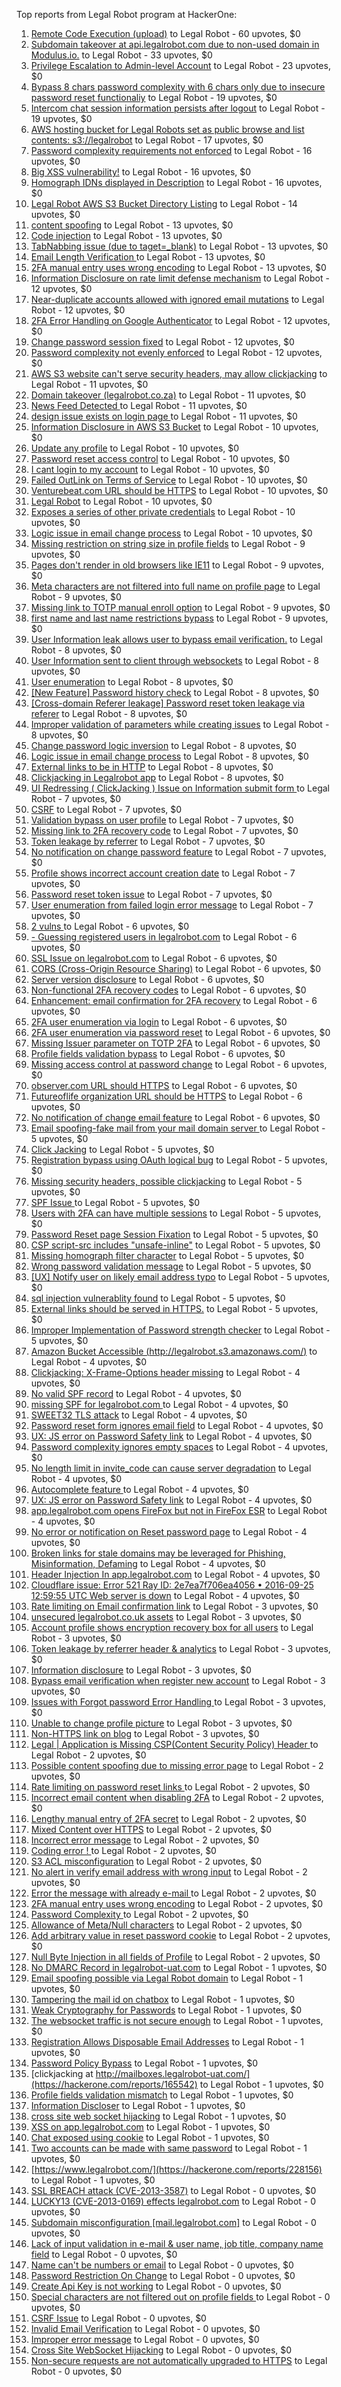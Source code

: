 Top reports from Legal Robot program at HackerOne:

1. [Remote Code Execution (upload)](https://hackerone.com/reports/116575) to Legal Robot - 60 upvotes, $0
2. [Subdomain takeover at api.legalrobot.com due to non-used domain in Modulus.io.](https://hackerone.com/reports/148770) to Legal Robot - 33 upvotes, $0
3. [Privilege Escalation to Admin-level Account](https://hackerone.com/reports/261285) to Legal Robot - 23 upvotes, $0
4. [Bypass 8 chars password complexity with 6 chars only due to insecure password reset functionaliy](https://hackerone.com/reports/173195) to Legal Robot - 19 upvotes, $0
5. [Intercom chat session information persists after logout](https://hackerone.com/reports/249798) to Legal Robot - 19 upvotes, $0
6. [AWS hosting bucket for Legal Robots set as public browse and list contents: s3://legalrobot](https://hackerone.com/reports/166861) to Legal Robot - 17 upvotes, $0
7. [Password complexity requirements not enforced](https://hackerone.com/reports/191643) to Legal Robot - 16 upvotes, $0
8. [Big XSS vulnerability!](https://hackerone.com/reports/216330) to Legal Robot - 16 upvotes, $0
9. [Homograph IDNs displayed in Description](https://hackerone.com/reports/260938) to Legal Robot - 16 upvotes, $0
10. [Legal Robot AWS S3 Bucket Directory Listing](https://hackerone.com/reports/194142) to Legal Robot - 14 upvotes, $0
11. [content spoofing](https://hackerone.com/reports/167380) to Legal Robot - 13 upvotes, $0
12. [Code injection](https://hackerone.com/reports/257207) to Legal Robot - 13 upvotes, $0
13. [TabNabbing issue (due to taget=_blank)](https://hackerone.com/reports/260278) to Legal Robot - 13 upvotes, $0
14. [Email Length Verification ](https://hackerone.com/reports/263589) to Legal Robot - 13 upvotes, $0
15. [2FA manual entry uses wrong encoding](https://hackerone.com/reports/260390) to Legal Robot - 13 upvotes, $0
16. [Information Disclosure on rate limit defense mechanism](https://hackerone.com/reports/172296) to Legal Robot - 12 upvotes, $0
17. [Near-duplicate accounts allowed with ignored email mutations](https://hackerone.com/reports/171337) to Legal Robot - 12 upvotes, $0
18. [2FA Error Handling on Google Authenticator](https://hackerone.com/reports/249695) to Legal Robot - 12 upvotes, $0
19. [Change password session fixed](https://hackerone.com/reports/260751) to Legal Robot - 12 upvotes, $0
20. [Password complexity not evenly enforced](https://hackerone.com/reports/249398) to Legal Robot - 12 upvotes, $0
21. [AWS S3 website can't serve security headers, may allow clickjacking](https://hackerone.com/reports/149572) to Legal Robot - 11 upvotes, $0
22. [Domain takeover (legalrobot.co.za)](https://hackerone.com/reports/230525) to Legal Robot - 11 upvotes, $0
23. [News Feed Detected ](https://hackerone.com/reports/163730) to Legal Robot - 11 upvotes, $0
24. [design issue exists on login page ](https://hackerone.com/reports/264101) to Legal Robot - 11 upvotes, $0
25. [Information Disclosure in AWS S3 Bucket](https://hackerone.com/reports/163476) to Legal Robot - 10 upvotes, $0
26. [Update any profile](https://hackerone.com/reports/260604) to Legal Robot - 10 upvotes, $0
27. [Password reset access control](https://hackerone.com/reports/180895) to Legal Robot - 10 upvotes, $0
28. [I cant login to my account](https://hackerone.com/reports/263743) to Legal Robot - 10 upvotes, $0
29. [Failed OutLink on Terms of Service](https://hackerone.com/reports/268629) to Legal Robot - 10 upvotes, $0
30. [Venturebeat.com URL should be HTTPS](https://hackerone.com/reports/268612) to Legal Robot - 10 upvotes, $0
31. [Legal Robot](https://hackerone.com/reports/276427) to Legal Robot - 10 upvotes, $0
32. [Exposes a series of other private credentials](https://hackerone.com/reports/289189) to Legal Robot - 10 upvotes, $0
33. [Logic issue in email change process](https://hackerone.com/reports/265931) to Legal Robot - 10 upvotes, $0
34. [Missing restriction on string size in profile fields](https://hackerone.com/reports/180548) to Legal Robot - 9 upvotes, $0
35. [Pages don't render in old browsers like IE11](https://hackerone.com/reports/251468) to Legal Robot - 9 upvotes, $0
36. [Meta characters are not filtered into full name on profile page](https://hackerone.com/reports/251469) to Legal Robot - 9 upvotes, $0
37. [Missing link to TOTP manual enroll option](https://hackerone.com/reports/249339) to Legal Robot - 9 upvotes, $0
38. [first name and last name restrictions bypass](https://hackerone.com/reports/260468) to Legal Robot - 9 upvotes, $0
39. [User Information leak allows user to bypass email verification.](https://hackerone.com/reports/163467) to Legal Robot - 8 upvotes, $0
40. [User Information sent to client through websockets](https://hackerone.com/reports/163464) to Legal Robot - 8 upvotes, $0
41. [User enumeration](https://hackerone.com/reports/250457) to Legal Robot - 8 upvotes, $0
42. [[New Feature] Password history check](https://hackerone.com/reports/250741) to Legal Robot - 8 upvotes, $0
43. [[Cross-domain Referer leakage] Password reset token leakage via referer](https://hackerone.com/reports/253448) to Legal Robot - 8 upvotes, $0
44. [Improper validation of parameters while creating issues](https://hackerone.com/reports/260632) to Legal Robot - 8 upvotes, $0
45. [Change password logic inversion](https://hackerone.com/reports/255679) to Legal Robot - 8 upvotes, $0
46. [Logic issue in email change process](https://hackerone.com/reports/266017) to Legal Robot - 8 upvotes, $0
47. [External links to be in HTTP](https://hackerone.com/reports/269288) to Legal Robot - 8 upvotes, $0
48. [Clickjacking in Legalrobot app](https://hackerone.com/reports/270454) to Legal Robot - 8 upvotes, $0
49. [UI Redressing ( ClickJacking ) Issue on Information submit form ](https://hackerone.com/reports/163753) to Legal Robot - 7 upvotes, $0
50. [CSRF](https://hackerone.com/reports/65167) to Legal Robot - 7 upvotes, $0
51. [Validation bypass on user profile](https://hackerone.com/reports/164687) to Legal Robot - 7 upvotes, $0
52. [Missing link to 2FA recovery code](https://hackerone.com/reports/249346) to Legal Robot - 7 upvotes, $0
53. [Token leakage by referrer](https://hackerone.com/reports/213936) to Legal Robot - 7 upvotes, $0
54. [No notification on change password feature](https://hackerone.com/reports/251526) to Legal Robot - 7 upvotes, $0
55. [Profile shows incorrect account creation date](https://hackerone.com/reports/255021) to Legal Robot - 7 upvotes, $0
56. [Password reset token issue](https://hackerone.com/reports/265775) to Legal Robot - 7 upvotes, $0
57. [User enumeration from failed login error message](https://hackerone.com/reports/257035) to Legal Robot - 7 upvotes, $0
58. [2 vulns ](https://hackerone.com/reports/163677) to Legal Robot - 6 upvotes, $0
59. [- Guessing registered users in legalrobot.com](https://hackerone.com/reports/66845) to Legal Robot - 6 upvotes, $0
60. [SSL Issue on legalrobot.com](https://hackerone.com/reports/116805) to Legal Robot - 6 upvotes, $0
61. [CORS (Cross-Origin Resource Sharing)](https://hackerone.com/reports/163491) to Legal Robot - 6 upvotes, $0
62. [Server version disclosure](https://hackerone.com/reports/167041) to Legal Robot - 6 upvotes, $0
63. [Non-functional 2FA recovery codes](https://hackerone.com/reports/249337) to Legal Robot - 6 upvotes, $0
64. [Enhancement: email confirmation for 2FA recovery](https://hackerone.com/reports/250082) to Legal Robot - 6 upvotes, $0
65. [2FA user enumeration via login](https://hackerone.com/reports/249467) to Legal Robot - 6 upvotes, $0
66. [2FA user enumeration via password reset](https://hackerone.com/reports/249431) to Legal Robot - 6 upvotes, $0
67. [Missing Issuer parameter on TOTP 2FA](https://hackerone.com/reports/251200) to Legal Robot - 6 upvotes, $0
68. [Profile fields validation bypass](https://hackerone.com/reports/255474) to Legal Robot - 6 upvotes, $0
69. [Missing access control at password change](https://hackerone.com/reports/164648) to Legal Robot - 6 upvotes, $0
70. [observer.com URL should HTTPS](https://hackerone.com/reports/260299) to Legal Robot - 6 upvotes, $0
71. [Futureoflife organization URL should be HTTPS](https://hackerone.com/reports/260591) to Legal Robot - 6 upvotes, $0
72. [No notification of change email feature](https://hackerone.com/reports/265930) to Legal Robot - 6 upvotes, $0
73. [Email spoofing-fake mail from your mail domain server ](https://hackerone.com/reports/163501) to Legal Robot - 5 upvotes, $0
74. [Click Jacking](https://hackerone.com/reports/163888) to Legal Robot - 5 upvotes, $0
75. [Registration bypass using OAuth logical bug](https://hackerone.com/reports/64946) to Legal Robot - 5 upvotes, $0
76. [Missing security headers, possible clickjacking](https://hackerone.com/reports/64645) to Legal Robot - 5 upvotes, $0
77. [SPF Issue ](https://hackerone.com/reports/116609) to Legal Robot - 5 upvotes, $0
78. [Users with 2FA can have multiple sessions](https://hackerone.com/reports/250243) to Legal Robot - 5 upvotes, $0
79. [Password Reset page Session Fixation](https://hackerone.com/reports/255020) to Legal Robot - 5 upvotes, $0
80. [CSP script-src includes "unsafe-inline"](https://hackerone.com/reports/260648) to Legal Robot - 5 upvotes, $0
81. [Missing homograph filter character](https://hackerone.com/reports/268981) to Legal Robot - 5 upvotes, $0
82. [Wrong password validation message](https://hackerone.com/reports/265863) to Legal Robot - 5 upvotes, $0
83. [[UX] Notify user on likely email address typo](https://hackerone.com/reports/255026) to Legal Robot - 5 upvotes, $0
84. [sql injection vulnerablity found](https://hackerone.com/reports/211988) to Legal Robot - 5 upvotes, $0
85. [External links should be served in HTTPS.](https://hackerone.com/reports/272863) to Legal Robot - 5 upvotes, $0
86. [Improper Implementation of Password strength checker](https://hackerone.com/reports/271950) to Legal Robot - 5 upvotes, $0
87. [Amazon Bucket Accessible (http://legalrobot.s3.amazonaws.com/)](https://hackerone.com/reports/163599) to Legal Robot - 4 upvotes, $0
88. [Clickjacking: X-Frame-Options header missing](https://hackerone.com/reports/163646) to Legal Robot - 4 upvotes, $0
89. [No valid SPF record](https://hackerone.com/reports/66385) to Legal Robot - 4 upvotes, $0
90. [missing SPF for legalrobot.com ](https://hackerone.com/reports/64561) to Legal Robot - 4 upvotes, $0
91. [SWEET32 TLS attack](https://hackerone.com/reports/199438) to Legal Robot - 4 upvotes, $0
92. [Password reset form ignores email field](https://hackerone.com/reports/213180) to Legal Robot - 4 upvotes, $0
93. [UX: JS error on Password Safety link](https://hackerone.com/reports/262109) to Legal Robot - 4 upvotes, $0
94. [Password complexity ignores empty spaces](https://hackerone.com/reports/250253) to Legal Robot - 4 upvotes, $0
95. [No length limit in invite_code can cause server degradation](https://hackerone.com/reports/260662) to Legal Robot - 4 upvotes, $0
96. [Autocomplete feature ](https://hackerone.com/reports/267356) to Legal Robot - 4 upvotes, $0
97. [UX: JS error on Password Safety link](https://hackerone.com/reports/260941) to Legal Robot - 4 upvotes, $0
98. [app.legalrobot.com opens FireFox but not in FireFox ESR](https://hackerone.com/reports/255481) to Legal Robot - 4 upvotes, $0
99. [No error or notification on Reset password page](https://hackerone.com/reports/255100) to Legal Robot - 4 upvotes, $0
100. [Broken links for stale domains may be leveraged for Phishing, Misinformation, Defaming](https://hackerone.com/reports/276244) to Legal Robot - 4 upvotes, $0
101. [Header Injection In app.legalrobot.com](https://hackerone.com/reports/264405) to Legal Robot - 4 upvotes, $0
102. [Cloudflare issue: Error 521 Ray ID: 2e7ea7f706ea4056 • 2016-09-25 12:59:55 UTC Web server is down](https://hackerone.com/reports/171879) to Legal Robot - 4 upvotes, $0
103. [  Rate limiting on Email confirmation link](https://hackerone.com/reports/115845) to Legal Robot - 3 upvotes, $0
104. [unsecured legalrobot.co.uk assets](https://hackerone.com/reports/163885) to Legal Robot - 3 upvotes, $0
105. [Account profile shows encryption recovery box for all users](https://hackerone.com/reports/250088) to Legal Robot - 3 upvotes, $0
106. [Token leakage by referrer header & analytics](https://hackerone.com/reports/252544) to Legal Robot - 3 upvotes, $0
107. [Information disclosure](https://hackerone.com/reports/261817) to Legal Robot - 3 upvotes, $0
108. [Bypass email verification when register new account](https://hackerone.com/reports/265749) to Legal Robot - 3 upvotes, $0
109. [Issues with Forgot password Error Handling ](https://hackerone.com/reports/259400) to Legal Robot - 3 upvotes, $0
110. [Unable to change profile picture](https://hackerone.com/reports/255098) to Legal Robot - 3 upvotes, $0
111. [Non-HTTPS link on blog](https://hackerone.com/reports/281274) to Legal Robot - 3 upvotes, $0
112. [ Legal | Application is Missing CSP(Content Security Policy) Header ](https://hackerone.com/reports/163676) to Legal Robot - 2 upvotes, $0
113. [Possible content spoofing due to missing error page](https://hackerone.com/reports/164137) to Legal Robot - 2 upvotes, $0
114. [  Rate limiting on password reset links ](https://hackerone.com/reports/115844) to Legal Robot - 2 upvotes, $0
115. [Incorrect email content when disabling 2FA](https://hackerone.com/reports/259416) to Legal Robot - 2 upvotes, $0
116. [Lengthy manual entry of 2FA secret](https://hackerone.com/reports/259415) to Legal Robot - 2 upvotes, $0
117. [Mixed Content over HTTPS](https://hackerone.com/reports/256649) to Legal Robot - 2 upvotes, $0
118. [Incorrect error message](https://hackerone.com/reports/259742) to Legal Robot - 2 upvotes, $0
119. [Coding error ! ](https://hackerone.com/reports/264023) to Legal Robot - 2 upvotes, $0
120. [S3 ACL misconfiguration](https://hackerone.com/reports/189023) to Legal Robot - 2 upvotes, $0
121. [No alert in verify email address with wrong input](https://hackerone.com/reports/265619) to Legal Robot - 2 upvotes, $0
122. [Error the message with already e-mail ](https://hackerone.com/reports/265441) to Legal Robot - 2 upvotes, $0
123. [2FA manual entry uses wrong encoding](https://hackerone.com/reports/260491) to Legal Robot - 2 upvotes, $0
124. [Password Complexity ](https://hackerone.com/reports/263728) to Legal Robot - 2 upvotes, $0
125. [Allowance of Meta/Null characters](https://hackerone.com/reports/274013) to Legal Robot - 2 upvotes, $0
126. [Add arbitrary value in reset password cookie](https://hackerone.com/reports/266030) to Legal Robot - 2 upvotes, $0
127. [Null Byte Injection in all fields of Profile](https://hackerone.com/reports/255125) to Legal Robot - 2 upvotes, $0
128. [ No DMARC Record in  legalrobot-uat.com](https://hackerone.com/reports/133360) to Legal Robot - 1 upvotes, $0
129. [Email spoofing possible via Legal Robot domain](https://hackerone.com/reports/163475) to Legal Robot - 1 upvotes, $0
130. [Tampering the mail id on chatbox](https://hackerone.com/reports/260239) to Legal Robot - 1 upvotes, $0
131. [Weak Cryptography for Passwords](https://hackerone.com/reports/260689) to Legal Robot - 1 upvotes, $0
132. [The websocket traffic is not secure enough](https://hackerone.com/reports/178990) to Legal Robot - 1 upvotes, $0
133. [Registration Allows Disposable Email Addresses](https://hackerone.com/reports/263846) to Legal Robot - 1 upvotes, $0
134. [Password Policy Bypass](https://hackerone.com/reports/213767) to Legal Robot - 1 upvotes, $0
135. [clickjacking at http://mailboxes.legalrobot-uat.com/](https://hackerone.com/reports/165542) to Legal Robot - 1 upvotes, $0
136. [Profile fields validation mismatch](https://hackerone.com/reports/260316) to Legal Robot - 1 upvotes, $0
137. [Information Discloser](https://hackerone.com/reports/260645) to Legal Robot - 1 upvotes, $0
138. [cross site web socket hijacking](https://hackerone.com/reports/274324) to Legal Robot - 1 upvotes, $0
139. [XSS on app.legalrobot.com](https://hackerone.com/reports/277431) to Legal Robot - 1 upvotes, $0
140. [Chat exposed using cookie](https://hackerone.com/reports/279070) to Legal Robot - 1 upvotes, $0
141. [Two accounts can be made with same password](https://hackerone.com/reports/277213) to Legal Robot - 1 upvotes, $0
142. [https://www.legalrobot.com/](https://hackerone.com/reports/228156) to Legal Robot - 1 upvotes, $0
143. [SSL BREACH attack (CVE-2013-3587)](https://hackerone.com/reports/254895) to Legal Robot - 0 upvotes, $0
144. [LUCKY13 (CVE-2013-0169) effects legalrobot.com](https://hackerone.com/reports/255041) to Legal Robot - 0 upvotes, $0
145. [Subdomain misconfiguration [mail.legalrobot.com]](https://hackerone.com/reports/250766) to Legal Robot - 0 upvotes, $0
146. [Lack of input validation in e-mail & user name, job title, company name field](https://hackerone.com/reports/254927) to Legal Robot - 0 upvotes, $0
147. [Name can't be numbers or email](https://hackerone.com/reports/263196) to Legal Robot - 0 upvotes, $0
148. [Password Restriction On Change](https://hackerone.com/reports/262140) to Legal Robot - 0 upvotes, $0
149. [Create Api Key is not working](https://hackerone.com/reports/255025) to Legal Robot - 0 upvotes, $0
150. [Special characters are not filtered out on profile fields ](https://hackerone.com/reports/260838) to Legal Robot - 0 upvotes, $0
151. [CSRF Issue](https://hackerone.com/reports/166231) to Legal Robot - 0 upvotes, $0
152. [Invalid Email Verification](https://hackerone.com/reports/260492) to Legal Robot - 0 upvotes, $0
153. [Improper error message](https://hackerone.com/reports/263681) to Legal Robot - 0 upvotes, $0
154. [Cross Site WebSocket Hijacking](https://hackerone.com/reports/211283) to Legal Robot - 0 upvotes, $0
155. [Non-secure requests are not automatically upgraded to HTTPS](https://hackerone.com/reports/164419) to Legal Robot - 0 upvotes, $0
